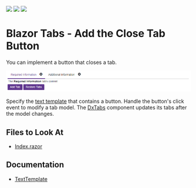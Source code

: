 <!-- default badges list -->
![](https://img.shields.io/endpoint?url=https://codecentral.devexpress.com/api/v1/VersionRange/524035615/23.1.3%2B)
[![](https://img.shields.io/badge/Open_in_DevExpress_Support_Center-FF7200?style=flat-square&logo=DevExpress&logoColor=white)](https://supportcenter.devexpress.com/ticket/details/T1108973)
[![](https://img.shields.io/badge/📖_How_to_use_DevExpress_Examples-e9f6fc?style=flat-square)](https://docs.devexpress.com/GeneralInformation/403183)
<!-- default badges end -->
# Blazor Tabs - Add the Close Tab Button

You can implement a button that closes a tab. 

![Tabs with Close Buttons](./result.png)

Specify the [text template](https://docs.devexpress.com/Blazor/DevExpress.Blazor.Base.DxTabBase.TextTemplate) that contains a button. Handle the button's click event to modify a tab model. The [DxTabs](https://docs.devexpress.com/Blazor/DevExpress.Blazor.DxTabs) component updates its tabs after the model changes.

## Files to Look At

- [Index.razor](./CS/DynamicTabs/Pages/Index.razor)

## Documentation

- [TextTemplate](https://docs.devexpress.com/Blazor/DevExpress.Blazor.Base.DxTabBase.TextTemplate)
